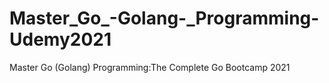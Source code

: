 # Master_Go_-Golang-_Programming-Udemy2021
Master Go (Golang) Programming:The Complete Go Bootcamp 2021

